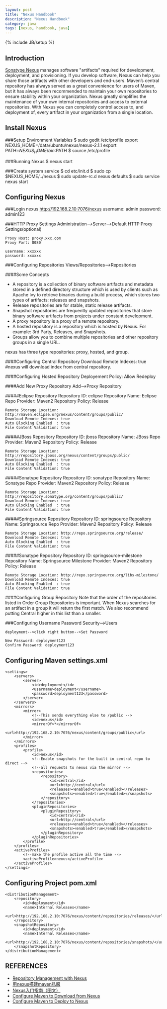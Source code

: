 ```yaml
---
layout: post
title: "Nexus Handbook"
description: "Nexus Handbook"
category: java
tags: [nexus, handbook, java]
---
```

{% include JB/setup %}

## Introduction
[Sonatype Nexus](http://www.sonatype.org/nexus) manages software "artifacts" required for development, deployment, and provisioning. If you develop software, Nexus can help you share those artifacts with other developers and end-users. Maven’s central repository has always served as a great convenience for users of Maven, but it has always been recommended to maintain your own repositories to ensure stability within your organization. Nexus greatly simplifies the maintenance of your own internal repositories and access to external repositories. With Nexus you can completely control access to, and deployment of, every artifact in your organization from a single location.

## Install Nexus

###Setup Environment Variables
    $ sudo gedit /etc/profile
    export NEXUS_HOME=/data/ubuntu/nexus/nexus-2.1.1
    export PATH=$NEXUS_HOME/bin:$PATH
    $ source /etc/profile

###Running Nexus
    $ nexus start
    
###Create system service
    $ cd etc/init.d
    $ sudo cp $NEXUS_HOME/../nexus
    $ sudo update-rc.d nexus defaults
    $ sudo service nexus start

## Configuring Nexus

###Login nexus
    http://192.168.2.10:7076/nexus
    username: admin
    password: admin123

###HTTP Proxy Settings
Administration-->Server-->Default HTTP Proxy Settings(optional)

    Proxy Host: proxy.xxx.com
    Proxy Port: 8080
    
    username: xxxxxx
    password: xxxxxx

###Configuring Repositories
Views/Repositories-->Repositories

####Some Concepts
- A repository is a collection of binary software artifacts and metadata stored in a defined directory structure which is used by clients such as Apache Ivy to retrieve binaries during a build process, which stores two types of artifacts: releases and snapshots. 
- Release repositories are for stable, static release artifacts.
- Snapshot repositories are frequently updated repositories that store binary software artifacts from projects under constant development.
- A proxy repository is a proxy of a remote repository.
- A hosted repository is a repository which is hosted by Nexus. For example: 3rd Party, Releases, and Snapshots.
- Groups allow you to combine multiple repositories and other repository groups in a single URL.

nexus has three type repositories: proxy, hosted, and group.

####Configuring Central Repository
    Download Remote Indexes: true   #nexus will download index from central repository.

####Configuring Hosted Repository
    Deployement Policy: Allow Redeploy

####Add New Proxy Repository
    Add-->Proxy Repository
    
#####Eclipse Repository
    Repository ID: eclipse
    Repository Name: Eclipse Repo
    Provider: Maven2
    Repository Policy: Release
    
    Remote Storage Location: http://maven.eclipse.org/nexus/content/groups/public/
    Download Remote Indexes: true
    Auto Blocking Enabled  : true
    File Content Validation: true
    
#####JBoss Repository
    Repository ID: jboss
    Repository Name: JBoss Repo
    Provider: Maven2
    Repository Policy: Release
    
    Remote Storage Location: http://repository.jboss.org/nexus/content/groups/public/
    Download Remote Indexes: true
    Auto Blocking Enabled  : true
    File Content Validation: true
    
#####Sonatype Repository
    Repository ID: sonatype
    Repository Name: Sonatype Repo
    Provider: Maven2
    Repository Policy: Release
    
    Remote Storage Location: http://repository.sonatype.org/content/groups/public/
    Download Remote Indexes: true
    Auto Blocking Enabled  : true
    File Content Validation: true
    
#####Springsource Repository
    Repository ID: springsource
    Repository Name: Springsource Repo
    Provider: Maven2
    Repository Policy: Release
    
    Remote Storage Location: http://repo.springsource.org/release/
    Download Remote Indexes: true
    Auto Blocking Enabled  : true
    File Content Validation: true
    
#####Sonatype Repository
    Repository ID: springsource-milestone
    Repository Name: Springsource Milestone
    Provider: Maven2
    Repository Policy: Release
    
    Remote Storage Location: http://repo.springsource.org/libs-milestone/
    Download Remote Indexes: true
    Auto Blocking Enabled  : true
    File Content Validation: true

####Configuring Group Repository
    Note that the order of the repositories listed in Order Group Repositories is important. When Nexus searches for an artifact in a group it will return the first match.
    We also recommend putting Central higher in this list than a smaller.

###Configuring Username Password
Security-->Users

    deployment-->click right button-->Set Password
    
    New Password: deployment123
    Confirm Password: deployment123

## Configuring Maven settings.xml
    <settings>
        <servers>
            <server>
                <id>deployment</id>
                <username>deployment</username>
                <password>deployment123</password>
            </server>
        </servers>
        <mirrors>
            <mirror>
                <!--This sends everything else to /public -->
                <id>nexus</id>
                <mirrorOf>*</mirrorOf>
                <url>http://192.168.2.10:7076/nexus/content/groups/public</url>
            </mirror>
        </mirrors>
        <profiles>
            <profile>
                <id>nexus</id>
                <!--Enable snapshots for the built in central repo to direct -->
                <!--all requests to nexus via the mirror -->
                <repositories>
                    <repository>
                        <id>central</id>
                        <url>http://central</url>
                        <releases><enabled>true</enabled></releases>
                        <snapshots><enabled>true</enabled></snapshots>
                    </repository>
                </repositories>
                <pluginRepositories>
                    <pluginRepository>
                        <id>central</id>
                        <url>http://central</url>
                        <releases><enabled>true</enabled></releases>
                        <snapshots><enabled>true</enabled></snapshots>
                    </pluginRepository>
                </pluginRepositories>
            </profile>
        </profiles>
        <activeProfiles>
            <!--make the profile active all the time -->
            <activeProfile>nexus</activeProfile>
        </activeProfiles>
    </settings>

## Configuring Project pom.xml
    <distributionManagement>
        <repository>
            <id>deployment</id>
            <name>Internal Releases</name>
            <url>http://192.168.2.10:7076/nexus/content/repositories/releases/</url>
        </repository>
        <snapshotRepository>
            <id>deployment</id>
            <name>Internal Releases</name>
            <url>http://192.168.2.10:7076/nexus/content/repositories/snapshots/</url>
        </snapshotRepository>
    </distributionManagement>

## REFERENCES
- [Repository Management with Nexus](http://books.sonatype.com/nexus-book/reference/index.html)
- [用nexus搭建maven私服](http://www.iteye.com/topic/1126678)
- [Nexus入门指南（图文）](http://juvenshun.iteye.com/blog/349534)
- [Configure Maven to Download from Nexus](https://support.sonatype.com/entries/20943003-Configure-Maven-to-Download-from-Nexus)
- [Configure Maven to Deploy to Nexus](https://support.sonatype.com/entries/21283268-Configure-Maven-to-Deploy-to-Nexus)

